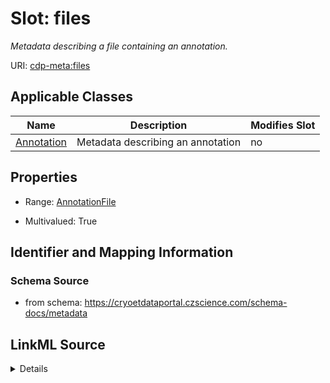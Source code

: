 # Slot: files


_Metadata describing a file containing an annotation._



URI: [cdp-meta:files](https://cryoetdataportal.czscience.com/schema/metadata/files)



<!-- no inheritance hierarchy -->




## Applicable Classes

| Name | Description | Modifies Slot |
| --- | --- | --- |
[Annotation](Annotation.md) | Metadata describing an annotation |  no  |







## Properties

* Range: [AnnotationFile](AnnotationFile.md)

* Multivalued: True





## Identifier and Mapping Information







### Schema Source


* from schema: https://cryoetdataportal.czscience.com/schema-docs/metadata




## LinkML Source

<details>
```yaml
name: files
description: Metadata describing a file containing an annotation.
from_schema: https://cryoetdataportal.czscience.com/schema-docs/metadata
rank: 1000
multivalued: true
list_elements_ordered: true
alias: files
owner: Annotation
domain_of:
- Annotation
range: AnnotationFile
inlined: true
inlined_as_list: true

```
</details>